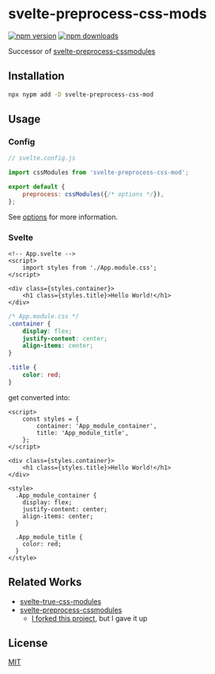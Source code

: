 # svelte-preprocess-css-mods

[![npm version](https://img.shields.io/npm/v/svelte-preprocess-css-mods?color=yellow)](https://npmjs.com/package/svelte-preprocess-css-mods)
[![npm downloads](https://img.shields.io/npm/dm/svelte-preprocess-css-mods?color=yellow)](https://npmjs.com/package/svelte-preprocess-css-mods)

Successor of [svelte-preprocess-cssmodules](https://github.com/micantoine/svelte-preprocess-cssmodules)

## Installation

```bash
npx nypm add -D svelte-preprocess-css-mod
```

## Usage

### Config

```javascript
// svelte.config.js

import cssModules from 'svelte-preprocess-css-mod';

export default {
	preprocess: cssModules({/* options */}),
};
```

See [options](./src/options.ts) for more information.

### Svelte

```svelte
<!-- App.svelte -->
<script>
	import styles from './App.module.css';
</script>

<div class={styles.container}>
	<h1 class={styles.title}>Hello World!</h1>
</div>
```

```css
/* App.module.css */
.container {
	display: flex;
	justify-content: center;
	align-items: center;
}

.title {
	color: red;
}
```

get converted into:

```svelte
<script>
	const styles = {
		container: 'App_module_container',
		title: 'App_module_title',
	};
</script>

<div class={styles.container}>
	<h1 class={styles.title}>Hello World!</h1>
</div>

<style>
  .App_module_container {
    display: flex;
    justify-content: center;
    align-items: center;
  }

  .App_module_title {
    color: red;
  }
</style>
```

## Related Works

- [svelte-true-css-modules](https://github.com/naumstory/svelte-true-css-modules)
- [svelte-preprocess-cssmodules](https://github.com/micantoine/svelte-preprocess-cssmodules)
  - [I forked this project](https://github.com/ryoppippi/svelte-preprocess-cssmodules), but I gave it up

## License

[MIT](./LICENSE)
